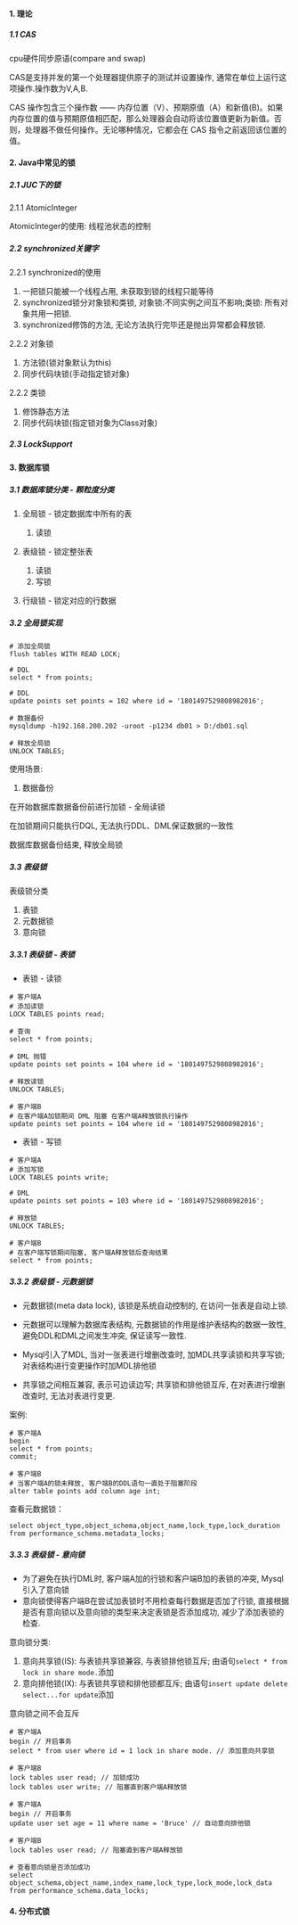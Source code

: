 #### 1. 理论

##### 1.1 CAS

cpu硬件同步原语(compare and swap)

CAS是支持并发的第一个处理器提供原子的测试并设置操作, 通常在单位上运行这项操作.操作数为V,A,B.

CAS 操作包含三个操作数 —— 内存位置（V）、预期原值（A）和新值(B)。如果内存位置的值与预期原值相匹配，那么处理器会自动将该位置值更新为新值。否则，处理器不做任何操作。无论哪种情况，它都会在 CAS 指令之前返回该位置的值。



#### 2. Java中常见的锁

##### 2.1 JUC下的锁

2.1.1 AtomicInteger

AtomicInteger的使用: 线程池状态的控制

##### 2.2 synchronized关键字

2.2.1 synchronized的使用

1. 一把锁只能被一个线程占用, 未获取到锁的线程只能等待
2. synchronized锁分对象锁和类锁, 对象锁:不同实例之间互不影响;类锁: 所有对象共用一把锁.
3. synchronized修饰的方法, 无论方法执行完毕还是抛出异常都会释放锁.

2.2.2 对象锁

1. 方法锁(锁对象默认为this)
2. 同步代码块锁(手动指定锁对象)

2.2.2 类锁

1. 修饰静态方法
2. 同步代码块锁(指定锁对象为Class对象)

##### 2.3 LockSupport



#### 3. 数据库锁

##### 3.1 数据库锁分类 - 颗粒度分类

1. 全局锁 - 锁定数据库中所有的表
   1. 读锁
2. 表级锁  - 锁定整张表
   1. 读锁
   2. 写锁

3. 行级锁 - 锁定对应的行数据

##### 3.2 全局锁实现

```
# 添加全局锁
flush tables WITH READ LOCK;

# DQL
select * from points;

# DDL
update points set points = 102 where id = '1801497529808982016';

# 数据备份
mysqldump -h192.168.200.202 -uroot -p1234 db01 > D:/db01.sql

# 释放全局锁
UNLOCK TABLES;
```

使用场景:

1. 数据备份

在开始数据库数据备份前进行加锁 - 全局读锁

在加锁期间只能执行DQL, 无法执行DDL、DML保证数据的一致性

数据库数据备份结束, 释放全局锁

##### 3.3 表级锁

表级锁分类

1. 表锁
2. 元数据锁
3. 意向锁

##### 3.3.1 表级锁 - 表锁

- 表锁 - 读锁

```
# 客户端A
# 添加读锁
LOCK TABLES points read;

# 查询
select * from points;

# DML 抛错
update points set points = 104 where id = '1801497529808982016';

# 释放读锁
UNLOCK TABLES;
```

```
# 客户端B
# 在客户端A加锁期间 DML 阻塞 在客户端A释放锁执行操作
update points set points = 104 where id = '1801497529808982016';
```

- 表锁 - 写锁

```
# 客户端A
# 添加写锁
LOCK TABLES points write;

# DML 
update points set points = 103 where id = '1801497529808982016';

# 释放锁
UNLOCK TABLES;
```

```
# 客户端B
# 在客户端写锁期间阻塞, 客户端A释放锁后查询结果
select * from points;
```

##### 3.3.2 表级锁 - 元数据锁

- 元数据锁(meta data lock), 该锁是系统自动控制的, 在访问一张表是自动上锁.

- 元数据可以理解为数据库表结构, 元数据锁的作用是维护表结构的数据一致性, 避免DDL和DML之间发生冲突, 保证读写一致性.

- Mysql引入了MDL, 当对一张表进行增删改查时, 加MDL共享读锁和共享写锁; 对表结构进行变更操作时加MDL排他锁
- 共享锁之间相互兼容, 表示可边读边写; 共享锁和排他锁互斥, 在对表进行增删改查时, 无法对表进行变更.

案例:

```
# 客户端A
begin
select * from points;
commit;
```

```
# 客户端B
# 当客户端A的锁未释放, 客户端B的DDL语句一直处于阻塞阶段
alter table points add column age int;
```

查看元数据锁：

```
select object_type,object_schema,object_name,lock_type,lock_duration from performance_schema.metadata_locks;
```

##### 3.3.3 表级锁 - 意向锁

- 为了避免在执行DML时, 客户端A加的行锁和客户端B加的表锁的冲突, Mysql引入了意向锁
- 意向锁使得客户端B在尝试加表锁时不用检查每行数据是否加了行锁, 直接根据是否有意向锁以及意向锁的类型来决定表锁是否添加成功, 减少了添加表锁的检查.

意向锁分类:

1. 意向共享锁(IS): 与表锁共享锁兼容, 与表锁排他锁互斥; 由语句`select * from lock in share mode.`添加
2. 意向排他锁(IX): 与表锁共享锁和排他锁都互斥; 由语句`insert update delete select...for update`添加

意向锁之间不会互斥

```
# 客户端A
begin // 开启事务
select * from user where id = 1 lock in share mode. // 添加意向共享锁

# 客户端B
lock tables user read; // 加锁成功
lock tables user write; // 阻塞直到客户端A释放锁
```

```
# 客户端A
begin // 开启事务
update user set age = 11 where name = 'Bruce' // 自动意向排他锁

# 客户端B
lock tables user read; // 阻塞直到客户端A释放锁
```

```
# 查看意向锁是否添加成功
select object_schema,object_name,index_name,lock_type,lock_mode,lock_data from performance_schema.data_locks;
```

#### 4. 分布式锁

